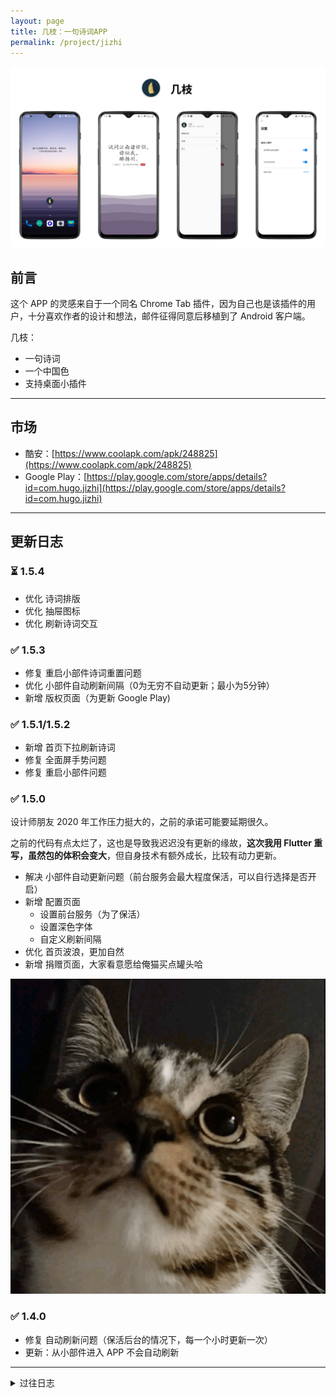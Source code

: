 ```yaml
---
layout: page
title: 几枝：一句诗词APP
permalink: /project/jizhi
---
```


![](/assets/images/jizhi.jpg)


## 前言

这个 APP 的灵感来自于一个同名 Chrome Tab 插件，因为自己也是该插件的用户，十分喜欢作者的设计和想法，邮件征得同意后移植到了 Android 客户端。

几枝：

- 一句诗词
- 一个中国色
- 支持桌面小插件

---

## 市场

- 酷安：[https://www.coolapk.com/apk/248825](https://www.coolapk.com/apk/248825)
- Google Play：[https://play.google.com/store/apps/details?id=com.hugo.jizhi](https://play.google.com/store/apps/details?id=com.hugo.jizhi)

---

## 更新日志

### ⏳ 1.5.4

- 优化 诗词排版
- 优化 抽屉图标
- 优化 刷新诗词交互

### ✅  1.5.3

- 修复 重启小部件诗词重置问题
- 优化 小部件自动刷新间隔（0为无穷不自动更新；最小为5分钟）
- 新增 版权页面（为更新 Google Play)

### ✅  1.5.1/1.5.2

- 新增 首页下拉刷新诗词
- 修复 全面屏手势问题
- 修复 重启小部件问题

### ✅  1.5.0

设计师朋友 2020 年工作压力挺大的，之前的承诺可能要延期很久。

之前的代码有点太烂了，这也是导致我迟迟没有更新的缘故，**这次我用 Flutter 重写，虽然包的体积会变大**，但自身技术有额外成长，比较有动力更新。

- 解决 小部件自动更新问题（前台服务会最大程度保活，可以自行选择是否开启）
- 新增 配置页面
    - 设置前台服务（为了保活）
    - 设置深色字体
    - 自定义刷新间隔
- 优化 首页波浪，更加自然
- 新增 捐赠页面，大家看意愿给俺猫买点罐头哈

![](/assets/images/image_cat.png)

### ✅ 1.4.0

- 修复 自动刷新问题（保活后台的情况下，每一个小时更新一次）
- 更新：从小部件进入 APP 不会自动刷新

---

<details>
  <summary>过往日志</summary>

    ### ✅ 1.3.0

    - 添加详情页
    - 修复点击刷新卡顿

    ### ✅ 1.2.0

    - 诗词的完整查看
    - 小部件每小时刷新
    - 调整 UI
    - 修复崩溃问题

    喜欢让功能最简单和纯粹，在这个版本做了一个 UI 上的改动。

    用户心智是一进入就可以看到波浪和诗词，到这一步产品的整个感觉就传达到了。

    所以我想保证第一屏幕最简单，把点击刷新和关于页面的按钮移动到了左滑的页面。

    该页面会承载：

    - 诗词的全文
    - 悬浮按钮菜单（刷新，未来会承载一些其他操作功能）
    - 关于页面按钮

    ### ✅ 1.1.0

    - 支持刷新
    - 新增更新日志页面
    - 修复崩溃问题

    ### ✅ 1.0.0

    - 展示诗词、展示波浪
    - 展示中国色
    - 关于页面
    - 桌面插件
</details>

